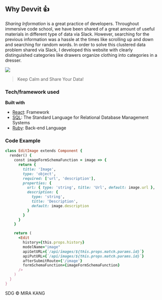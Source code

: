 ## Why Devvit :+1:

_Sharing Information_ is a great practice of developers. Throughout immersive code school, we have been shared of a great amount of useful materials in different type of data via Slack. However, searching for the previous information was a hassle at the times like scrolling up and down and searching for random words. In order to solve this clustered data problem shared via Slack, I developed this website with clearly distinguished categories like drawers organize clothing into categories in a dresser.

![](devvit.gif)

> Keep Calm and Share Your Data!

### Tech/framework used

<b>Built with</b>

- [React](https://reactjs.org/): Framework
- [SQL](http://www.sqlcourse.com): The Standard Language for Relational Database Management Systems
- [Ruby](https://www.ruby-lang.org): Back-end Language

### Code Example

```ruby
class EditImage extends Component {
  render() {
    const imageFormSchemaFunction = image => {
      return {
        title: 'Image',
        type: 'object',
        required: ['url', 'description'],
        properties: {
          url: { type: 'string', title: 'Url', default: image.url },
          description: {
            type: 'string',
            title: 'Description',
            default: image.description
          }
        }
      }
    }

    return (
      <Edit
        history={this.props.history}
        modelName="image"
        apiGetURL={`/api/images/${this.props.match.params.id}`}
        apiPutURL={`/api/images/${this.props.match.params.id}`}
        afterSubmitRoute={'/image'}
        formSchemaFunction={imageFormSchemaFunction}
      />
    )
  }
}
```

SDG © MIRA KANG

